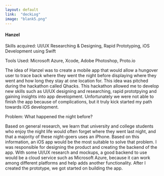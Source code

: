 ```yaml
---
layout: default
link:  "deckLog"
image: "blank5.png"
---
```


<h4>Hanzel</h4>
<p>Skills acquired: UI/UX Researching & Designing, Rapid Prototyping, iOS Development using Swift</p>
<p>Tools Used: Microsoft Azure, Xcode, Adobe Photoshop, Proto.io</p>
<p>The idea of Hanzel was to create a mobile app that would allow a hungover user to trace back where they went the night before displaying where they went and how long they stay at one location for. This idea was pitched during the hackathon called Qhacks. This hackathon allowed me to develop new skills such as UI/UX designing and researching, rapid prototpying and gaining insights into app development. Unfortunately we were not able to finish the app because of complications, but it truly kick started my path towards iOS development.</p>
<span>Problem: What happened the night before?</span>
<p>Based on general research, we learn that university and college students who enjoy the night life would often forget where they went last night, and that a majority of these night-goers uses an iPhone. Based on this information, an iOS app would be the most suitable to solve that problem. I was responsible for designing the product and creating the backend of the app. With some UI/UX research and mockups, a good backend to use would be a cloud service such as Microsoft Azure, because it can work among different platforms and help adds another functionality. After I created the prototype, we got started on building the app.</p>
